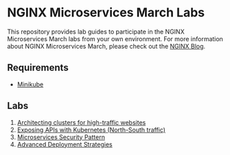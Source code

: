 # NGINX Microservices March Labs

This repository provides lab guides to participate in the NGINX Microservices March labs from your own environment. 
For more information about NGINX Microservices March, please check out the [NGINX Blog](https://www.nginx.com/blog/welcome-to-microservices-march/).

## Requirements
- [Minikube](https://minikube.sigs.k8s.io/docs/)

## Labs
1. [Architecting clusters for high-traffic websites](one/content.md)
1. [Exposing APIs with Kubernetes (North-South traffic) ](two/content.md)
1. [Microservices Security Pattern](three/content.md)
1. [Advanced Deployment Strategies](four/content.md)